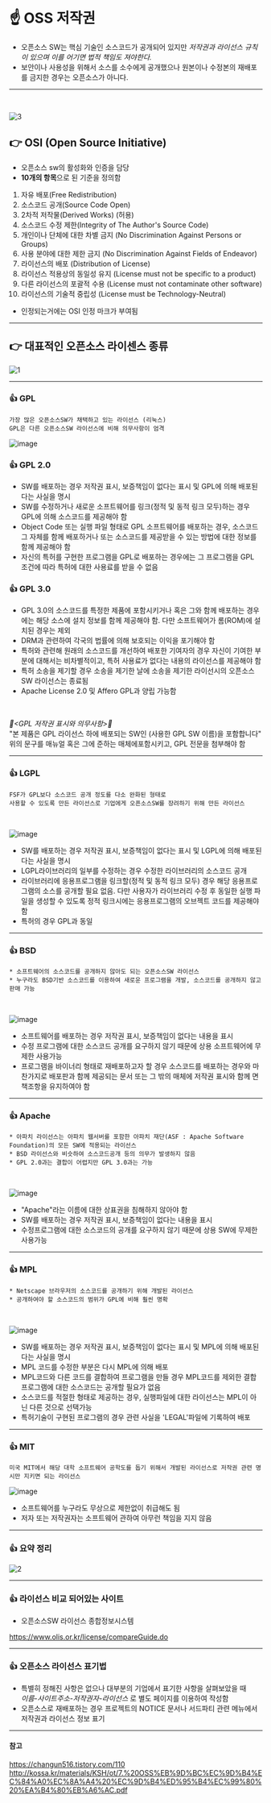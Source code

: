 # :point_up: OSS 저작권

* 오픈소스 SW는 핵심 기술인 소스코드가 공개되어 있지만 *저작권과 라이선스 규칙이 있으며 이를 어기면 법적 책임도 져야한다.*
* 보안이나 사용성을 위해서 소스를 소수에게 공개했으나 원본이나 수정본의 재배포를 금지한 경우는 오픈소스가 아니다.

***

<br>

![3](https://user-images.githubusercontent.com/112846188/201647455-090a65ee-e5c4-48c1-9013-3a8a000c2875.png)

## :point_right: OSI (Open Source Initiative)
* 오픈소스 sw의 활성화와 인증을 담당
* **10개의 항목**으로 된 기준을 정의함
1. 자유 배포(Free Redistribution)
2. 소스코드 공개(Source Code Open)
3. 2차적 저작물(Derived Works) (허용)
4. 소스코드 수정 제한(Integrity of The Author's Source Code)
5. 개인이나 단체에 대한 차별 금지 (No Discrimination Against Persons or Groups)
6. 사용 분야에 대한 제한 금지 (No Discrimination Against Fields of Endeavor)
7. 라이선스의 배포 (Distribution of License)
8. 라이선스 적용상의 동일성 유지 (License must not be specific to a product)
9. 다른 라이선스의 포괄적 수용 (License must not contaminate other software)
10. 라이선스의 기술적 중립성 (License must be Technology-Neutral)
* 인정되는거에는 OSI 인정 마크가 부여됨

***

## :point_right: 대표적인 오픈소스 라이센스 종류
![1](https://user-images.githubusercontent.com/112846188/201646835-fe9b6085-c788-44a1-b143-07d1f2356ed7.png)

***

### :+1: GPL

```
가장 많은 오픈소스SW가 채택하고 있는 라이선스 (리눅스)
GPL은 다른 오픈소스SW 라이선스에 비해 의무사항이 엄격
```

![image](https://user-images.githubusercontent.com/112846188/201648798-8d3998e1-0cfd-478b-a774-8c26752a9961.png)

### :+1: GPL 2.0
* SW를 배포하는 경우 저작권 표시, 보증책임이 없다는 표시 및 GPL에 의해 배포된다는 사실을 명시
* SW를 수정하거나 새로운 소프트웨어를 링크(정적 및 동적 링크 모두)하는 경우 GPL에 의해 소스코드를 제공해야 함
* Object Code 또는 실행 파일 형태로 GPL 소프트웨어를 배포하는 경우, 소스코드 그 자체를 함께 배포하거나 또는 소스코드를 제공받을 수 있는 방법에 대한 정보를 함께 제공해야 함
* 자신의 특허를 구현한 프로그램을 GPL로 배포하는 경우에는 그 프로그램을 GPL 조건에 따라 특허에 대한 사용료를 받을 수 없음

### :+1: GPL 3.0 
* GPL 3.0의 소스코드를 특정한 제품에 포함시키거나 혹은 그와 함께 배포하는 경우에는 해당 소스에 설치 정보를 함께 제공해야 함.
다만 소프트웨어가 롬(ROM)에 설치된 경우는 제외
* DRM과 관련하여 각국의 법률에 의해 보호되는 이익을 포기해야 함
* 특허와 관련해 원래의 소스코드를 개선하여 배포한 기여자의 경우 자신이 기여한 부분에 대해서는 비차별적이고, 특허 사용료가 없다는 내용의 라이선스를 제공해야 함
* 특허 소송을 제기할 경우 소송을 제기한 날에 소송을 제기한 라이선시의 오픈소스 SW 라이선스는 종료됨
* Apache License 2.0 및 Affero GPL과 양립 가능함
<br>

*:pray:<GPL 저작권 표시와 의무사항>:pray:*   
"본 제품은 GPL 라이선스 하에 배포되는 SW인 (사용한 GPL SW 이름)을 포함합니다"
위의 문구를 매뉴얼 혹은 그에 준하는 매체에포함시키고, GPL 전문을 첨부해야 함

***

### :+1: LGPL

```
FSF가 GPL보다 소스코드 공개 정도를 다소 완화된 형태로
사용할 수 있도록 만든 라이선스로 기업에게 오픈소스SW를 장려하기 위해 만든 라이선스
```

<br>

![image](https://user-images.githubusercontent.com/112846188/201649506-dfe0159d-f4ab-48c3-81a1-08ab820395da.png)

* SW를 배포하는 경우 저작권 표시, 보증책임이 없다는 표시 및 LGPL에 의해 배포된다는 사실을 명시
* LGPL라이브러리의 일부를 수정하는 경우 수정한 라이브러리의 소스코드 공개
* 라이브러리에 응용프로그램을 링크할(정적 및 동적 링크 모두) 경우 해당 응용프로그램의 소스를 공개할 필요 없음.
다만 사용자가 라이브러리 수정 후 동일한 실행 파일을 생성할 수 있도록 정적 링크시에는 응용프로그램의 오브젝트 코드를 제공해야 함
* 특허의 경우 GPL과 동일

***

### :+1: BSD

```
* 소프트웨어의 소스코드를 공개하지 않아도 되는 오픈소스SW 라이선스
* 누구라도 BSD기반 소스코드를 이용하여 새로운 프로그램을 개발, 소스코드를 공개하지 않고 판매 가능
```

<br>

![image](https://user-images.githubusercontent.com/112846188/201649658-3565c644-df6d-47eb-967d-df6724a50cb1.png)

* 소프트웨어를 배포하는 경우 저작권 표시, 보증책임이 없다는 내용을 표시
* 수정 프로그램에 대한 소스코드 공개를 요구하지 않기 때문에 상용 소프트웨어에 무제한 사용가능
* 프로그램을 바이너리 형태로 재배포하고자 할 경우 소스코드를 배포하는 경우와 마찬가지로 배포판과 함께 제공되는 문서 또는 
그 밖의 매체에 저작권 표시와 함께 면책조항을 유지하여야 함

***

### :+1: Apache 

```
* 아파치 라이선스는 아파치 웹서버를 포함한 아파치 재단(ASF : Apache Software Foundation)의 모든 SW에 적용되는 라이선스
* BSD 라이선스와 비슷하여 소스코드공개 등의 의무가 발생하지 않음
* GPL 2.0과는 결합이 어렵지만 GPL 3.0과는 가능
```

<br>

![image](https://user-images.githubusercontent.com/112846188/201649742-49cdac1d-8587-4e30-9994-1769040e6706.png)

* "Apache"라는 이름에 대한 상표권을 침해하지 않아야 함
* SW를 배포하는 경우 저작권 표시, 보증책임이 없다는 내용을 표시
* 수정프로그램에 대한 소스코드의 공개를 요구하지 않기 때문에 상용 SW에 무제한 사용가능

***

### :+1: MPL

```
* Netscape 브라우저의 소스코드를 공개하기 위해 개발된 라이선스
* 공개하여야 할 소스코드의 범위가 GPL에 비해 훨씬 명확
```

<br>

![image](https://user-images.githubusercontent.com/112846188/201649977-4c469c8a-a2c9-4d5f-a49c-4621b6da0873.png)

* SW를 배포하는 경우 저작권 표시, 보증책임이 없다는 표시 및 MPL에 의해 배포된다는 사실을 명시
* MPL 코드를 수정한 부분은 다시 MPL에 의해 배포
* MPL코드와 다른 코드를 결합하여 프로그램을 만들 경우 MPL코드를 제외한 결합 프로그램에 대한 소스코드는 공개할 필요가 없음
* 소스코드를 적절한 형태로 제공하는 경우, 실행파일에 대한 라이선스는 MPL이 아닌 다른 것으로 선택가능
* 특허기술이 구현된 프로그램의 경우 관련 사실을 'LEGAL'파일에 기록하여 배포

***

### :+1: MIT

```
미국 MIT에서 해당 대학 소프트웨어 공학도를 돕기 위해서 개발된 라이선스로 저작권 관련 명시만 지키면 되는 라이선스
```

![image](https://user-images.githubusercontent.com/112846188/201650643-1c68109b-2438-4ccc-91c4-a2a314735df7.png)

* 소프트웨어를 누구라도 무상으로 제한없이 취급해도 됨
* 저자 또는 저작권자는 소프트웨어 관하여 아무런 책임을 지지 않음

***

### :+1: 요약 정리
![2](https://user-images.githubusercontent.com/112846188/201646914-a449cdbb-5930-4b20-8f8d-b8dc31531a28.png)

***

### :+1: 라이선스 비교 되어있는 사이트
* 오픈소스SW 라이선스 종합정보시스템

https://www.olis.or.kr/license/compareGuide.do

***

### :+1: 오픈소스 라이선스 표기법

* 특별히 정해진 사항은 없으나 대부분의 기업에서 표기한 사항을 살펴보았을 때   
*이름-사이트주소-저작권자-라이선스* 로 별도 페이지를 이용하여 작성함
* 오픈소스로 재배포하는 경우 프로젝트의 NOTICE 문서나 서드파티 관련 메뉴에서 저작권과 라이선스 정보 표기

***

#### 참고
https://changun516.tistory.com/110
http://kossa.kr/materials/KSH/ot/7.%20OSS%EB%9D%BC%EC%9D%B4%EC%84%A0%EC%8A%A4%20%EC%9D%B4%ED%95%B4%EC%99%80%20%EA%B4%80%EB%A6%AC.pdf
